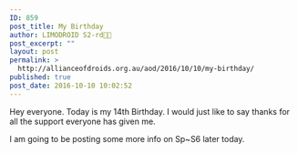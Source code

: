 ```yaml
---
ID: 859
post_title: My Birthday
author: LIMODROID S2-rd🔭🔬
post_excerpt: ""
layout: post
permalink: >
  http://allianceofdroids.org.au/aod/2016/10/10/my-birthday/
published: true
post_date: 2016-10-10 10:02:52
---
```

Hey everyone. Today is my 14th Birthday. I would just like to say thanks for all the support everyone has given me.

I am going to be posting some more info on Sp~S6 later today.